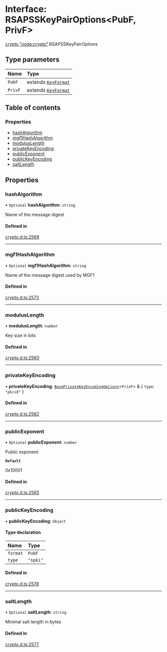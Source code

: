 # Interface: RSAPSSKeyPairOptions<PubF, PrivF\>

[crypto](../modules/crypto.md).["node:crypto"](../modules/crypto._node_crypto_.md).RSAPSSKeyPairOptions

## Type parameters

| Name | Type |
| :------ | :------ |
| `PubF` | extends [`KeyFormat`](../modules/crypto._crypto_.md#keyformat) |
| `PrivF` | extends [`KeyFormat`](../modules/crypto._crypto_.md#keyformat) |

## Table of contents

### Properties

- [hashAlgorithm](crypto._node_crypto_.RSAPSSKeyPairOptions.md#hashalgorithm)
- [mgf1HashAlgorithm](crypto._node_crypto_.RSAPSSKeyPairOptions.md#mgf1hashalgorithm)
- [modulusLength](crypto._node_crypto_.RSAPSSKeyPairOptions.md#moduluslength)
- [privateKeyEncoding](crypto._node_crypto_.RSAPSSKeyPairOptions.md#privatekeyencoding)
- [publicExponent](crypto._node_crypto_.RSAPSSKeyPairOptions.md#publicexponent)
- [publicKeyEncoding](crypto._node_crypto_.RSAPSSKeyPairOptions.md#publickeyencoding)
- [saltLength](crypto._node_crypto_.RSAPSSKeyPairOptions.md#saltlength)

## Properties

### hashAlgorithm

• `Optional` **hashAlgorithm**: `string`

Name of the message digest

#### Defined in

[crypto.d.ts:2569](https://github.com/goodcodedev/bun-types/blob/8bd1b3a/crypto.d.ts#L2569)

___

### mgf1HashAlgorithm

• `Optional` **mgf1HashAlgorithm**: `string`

Name of the message digest used by MGF1

#### Defined in

[crypto.d.ts:2573](https://github.com/goodcodedev/bun-types/blob/8bd1b3a/crypto.d.ts#L2573)

___

### modulusLength

• **modulusLength**: `number`

Key size in bits

#### Defined in

[crypto.d.ts:2560](https://github.com/goodcodedev/bun-types/blob/8bd1b3a/crypto.d.ts#L2560)

___

### privateKeyEncoding

• **privateKeyEncoding**: [`BasePrivateKeyEncodingOptions`](crypto._crypto_.BasePrivateKeyEncodingOptions.md)<`PrivF`\> & { `type`: ``"pkcs8"``  }

#### Defined in

[crypto.d.ts:2582](https://github.com/goodcodedev/bun-types/blob/8bd1b3a/crypto.d.ts#L2582)

___

### publicExponent

• `Optional` **publicExponent**: `number`

Public exponent

**`Default`**

0x10001

#### Defined in

[crypto.d.ts:2565](https://github.com/goodcodedev/bun-types/blob/8bd1b3a/crypto.d.ts#L2565)

___

### publicKeyEncoding

• **publicKeyEncoding**: `Object`

#### Type declaration

| Name | Type |
| :------ | :------ |
| `format` | `PubF` |
| `type` | ``"spki"`` |

#### Defined in

[crypto.d.ts:2578](https://github.com/goodcodedev/bun-types/blob/8bd1b3a/crypto.d.ts#L2578)

___

### saltLength

• `Optional` **saltLength**: `string`

Minimal salt length in bytes

#### Defined in

[crypto.d.ts:2577](https://github.com/goodcodedev/bun-types/blob/8bd1b3a/crypto.d.ts#L2577)
